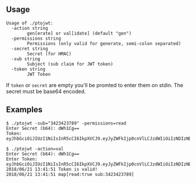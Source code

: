 ## Usage

```
Usage of ./ptojwt:
  -action string
    	gen[erate] or val[idate] (default "gen")
  -permissions string
    	Permissions (only valid for generate, semi-colon separated)
  -secret string
    	Secret (for HMAC)
  -sub string
    	Subject (sub claim for JWT token)
  -token string
    	JWT Token
```

If `token` or `secret` are empty you'll be promted to enter them on stdin. The secret must be base64 encoded.

## Examples

```
$ ./ptojwt -sub="3423423789" -permissions=read
Enter Secret (b64): dWh1Cg==
Token: eyJhbGciOiJIUzI1NiIsInR5cCI6IkpXVCJ9.eyJyZWFkIjp0cnVlLCJzdWIiOiIzNDIzNDIzNzg5In0.sUxm_fAJC9_WH2HWjwVFyBxOEbf8V5n8q6Ck_dMR1JE

$ ./ptojwt -action=val
Enter Secret (b64): dWh1Cg==
Enter Token: eyJhbGciOiJIUzI1NiIsInR5cCI6IkpXVCJ9.eyJyZWFkIjp0cnVlLCJzdWIiOiIzNDIzNDIzNzg5In0.sUxm_fAJC9_WH2HWjwVFyBxOEbf8V5n8q6Ck_dMR1JE
2018/06/21 13:41:51 Token is valid!
2018/06/21 13:41:51 map[read:true sub:3423423789]
```
